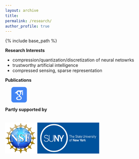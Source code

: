 ```yaml
---
layout: archive
title: 
permalink: /research/
author_profile: true
---
```

{% include base_path %}

**Research Interests**
 - compression/quantization/discretization of neural netowrks
 - trustworthy artificial intelligence
 - compressed sensing, sparse representation

**Publications** 

&nbsp;&nbsp;&nbsp;&nbsp; [<img align="center" src= "/images/Scholar-icon.png" height="50" width = "50">](https://scholar.google.com/citations?user=PY1Cb7MAAAAJ&hl=en)

**Partly supported by** 
<br /> <br /> <br />
[<img float="left" src="/images/NSF-logo.png" height="100" width = "100">](nsf.gov)
[<img src="/images/SUNY-logo.jpeg" height="100" width = "200">](suny.edu)


 <!---
<img src="/images/IBM-Logo.jpeg" height="100" width = "150"/> 
-->


